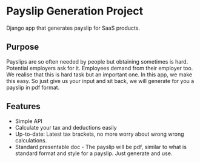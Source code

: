 
# Payslip Generation Project

 Django app that generates payslip for SaaS products.


## Purpose

 Payslips are so often needed by people but obtaining sometimes is hard. 
 Potential employers ask for it. Employees demand from their employer too. We realise that this is hard 
 task but an important one. In this app, we make this easy. So just give us your input 
 and sit back, we will generate for you a payslip in pdf format. 

## Features

- Simple API
- Calculate your tax and deductions easily
- Up-to-date: Latest tax brackets, no more worry about wrong wrong calculations.
- Standard presentable doc - The payslip will be pdf, similar to what is standard format
and style for a payslip. Just generate and use.

  